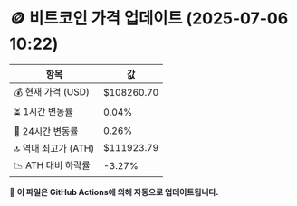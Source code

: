 # 🪙 비트코인 가격 업데이트 (2025-07-06 10:22)

| 항목                | 값 |
|--------------------|----------------|
| 💰 현재 가격 (USD) | $108260.70 |
| ⏳ 1시간 변동률    | 0.04% |
| 📆 24시간 변동률   | 0.26% |
| 🔝 역대 최고가 (ATH) | $111923.79 |
| 📉 ATH 대비 하락률 | -3.27% |

🔄 **이 파일은 GitHub Actions에 의해 자동으로 업데이트됩니다.**
